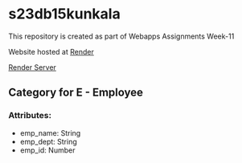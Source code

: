 # s23db15kunkala
This repository is created as part of Webapps Assignments Week-11











Website hosted at [Render](https://f23wb15kunkala.onrender.com/)

[Render Server](https://dashboard.render.com/web/srv-cktlb6unfb1c73eop3jg/deploys/dep-cktlb76nfb1c73eop4cg)

## Category for E - Employee
### Attributes:
- emp_name: String
- emp_dept: String
- emp_id: Number
